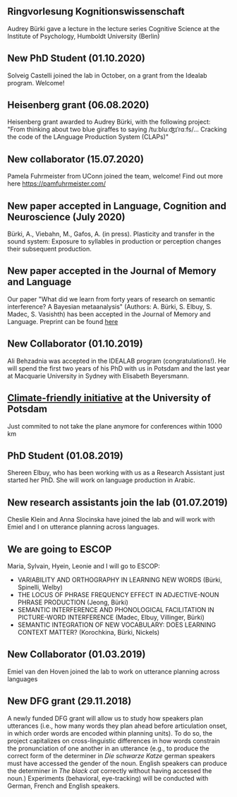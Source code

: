 
## Ringvorlesung Kognitionswissenschaft
Audrey Bürki gave a lecture in the lecture series Cognitive Science at the Institute of Psychology, Humboldt University (Berlin)

## New PhD Student (01.10.2020)
Solveig Castelli joined the lab in October, on a grant from the Idealab program. Welcome!

## Heisenberg grant (06.08.2020)
Heisenberg grant awarded to Audrey Bürki, with the following project: "From thinking about two blue giraffes to saying /tuːbluːʤɪˈrɑːfs/... Cracking the code of the LAnguage Production System (CLAPs)"

## New collaborator (15.07.2020)
Pamela Fuhrmeister from UConn joined the team, welcome! Find out more here https://pamfuhrmeister.com/

## New paper accepted in Language, Cognition and Neuroscience (July 2020)
Bürki, A., Viebahn, M., Gafos, A. (in press). Plasticity and transfer in the sound system: Exposure to syllables in production or perception changes their subsequent production.

## New paper accepted in the Journal of Memory and Language
Our paper "What did we learn from forty years of research on semantic interference? A Bayesian metaanalysis" (Authors: A. Bürki, S. Elbuy, S. Madec, S. Vasishth) has been accepted in the Journal of Memory and Language.
Preprint can be found [here](https://arxiv.org/abs/2004.05895)

## New Collaborator (01.10.2019)
Ali Behzadnia was accepted in the IDEALAB program (congratulations!). He will spend the first two years of his PhD with us in Potsdam and the last year at Macquarie University in Sydney with Elisabeth Beyersmann. 

## [Climate-friendly initiative](https://www.uni-potsdam.de/de/umweltportal/handlungsfelder/mobilitaet/dienstreisen.html?tx_powermail_pi1%5Baction%5D=create&tx_powermail_pi1%5Bcontroller%5D=Form&cHash=ef18126efde5e77de9585d8bf585fbe0) at the University of Potsdam

Just commited to not take the plane anymore for conferences within 1000 km


## PhD Student (01.08.2019)

Shereen Elbuy, who has been working with us as a Research Assistant just started her PhD. She will work on language production in Arabic.


## New research assistants join the lab (01.07.2019)

Cheslie Klein and Anna Slocinska have joined the lab and will work with Emiel and I on utterance planning across languages. 



## We are going to ESCOP

Maria, Sylvain, Hyein, Leonie and I will go to ESCOP:
- VARIABILITY AND ORTHOGRAPHY IN LEARNING NEW WORDS (Bürki, Spinelli, Welby)
- THE LOCUS OF PHRASE FREQUENCY EFFECT IN ADJECTIVE-NOUN PHRASE PRODUCTION (Jeong, Bürki)
- SEMANTIC INTERFERENCE AND PHONOLOGICAL FACILITATION IN PICTURE-WORD INTERFERENCE (Madec, Elbuy, Villinger, Bürki)
- SEMANTIC INTEGRATION OF NEW VOCABULARY: DOES LEARNING CONTEXT MATTER? (Korochkina, Bürki, Nickels)


## New Collaborator (01.03.2019)

Emiel van den Hoven joined the lab to work on utterance planning across languages


## New DFG grant (29.11.2018)

A newly funded DFG grant will allow us to study how speakers plan utterances (i.e., how many words they plan ahead before articulation onset, in which order words are encoded within planning units). To do so, the project capitalizes on cross-linguistic differences in how words constrain the pronunciation of one another in an utterance (e.g., to produce the correct form of the determiner in _Die schwarze Katze_ german speakers must have accessed the gender of the noun. English speakers can produce the determiner in _The black cat_ correctly without having accessed the noun.)
Experiments (behavioral, eye-tracking) will be conducted with German, French and English speakers.
